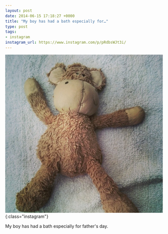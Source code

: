 ```yaml
---
layout: post
date: 2014-06-15 17:18:27 +0000
title: "My boy has had a bath especially for…"
type: post
tags:
- instagram
instagram_url: https://www.instagram.com/p/pRdbsWJt3i/
---
```


![Instagram - pRdbsWJt3i](/assets/pRdbsWJt3i.jpg){:class="instagram"}

My boy has had a bath especially for father's day.
